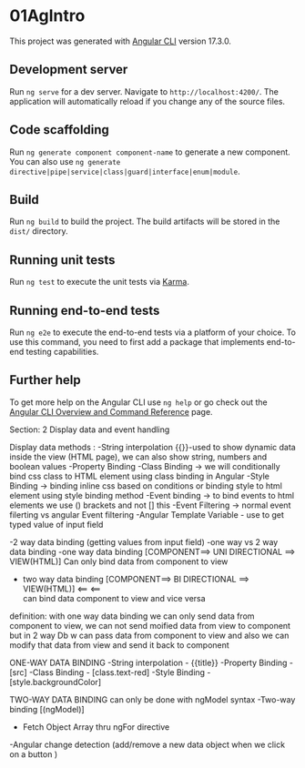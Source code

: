 # 01AgIntro

This project was generated with [Angular CLI](https://github.com/angular/angular-cli) version 17.3.0.

## Development server

Run `ng serve` for a dev server. Navigate to `http://localhost:4200/`. The application will automatically reload if you change any of the source files.

## Code scaffolding

Run `ng generate component component-name` to generate a new component. You can also use `ng generate directive|pipe|service|class|guard|interface|enum|module`.

## Build

Run `ng build` to build the project. The build artifacts will be stored in the `dist/` directory.

## Running unit tests

Run `ng test` to execute the unit tests via [Karma](https://karma-runner.github.io).

## Running end-to-end tests

Run `ng e2e` to execute the end-to-end tests via a platform of your choice. To use this command, you need to first add a package that implements end-to-end testing capabilities.

## Further help

To get more help on the Angular CLI use `ng help` or go check out the [Angular CLI Overview and Command Reference](https://angular.io/cli) page.

<!-- Notes -->
<!-- 

Two ways of Passing data from Child component to Parent component :
1-> Using @ViewChild decorator
2-> Child to Parent when there is Event, using the @Output Decorator and Event Emitter
This approach is ideal when we want to share data chnages that occur on things like button clicks, form entries, and other user events.



-->

Section: 2
Display data and event handling

<!-- 
TOPICS:
1: Angular Data Binding Methods
2: Angular Two-way data binding
3: How to handle Events in Angular (click, keyup,filtering events)
-->

Display data methods :
-String interpolation {{}}-used to show dynamic data inside the view (HTML page), we can also show string, numbers and boolean values
-Property Binding 
-Class Binding -> we will conditionally bind css class to HTML element using class binding in Angular 
-Style Binding -> binding inline css based on conditions or binding style to html element using style binding method
-Event binding -> to bind events to html elements we use () brackets and not [] this 
-Event Filtering -> normal event filerting vs angular Event filtering
-Angular Template Variable - use to get typed value of input field

-2 way data binding (getting values from input field)
-one way vs 2 way data binding
 -one way data binding [COMPONENT==> UNI DIRECTIONAL ==> VIEW(HTML)] Can only bind data from component to view

 - two way data binding [COMPONENT==> BI DIRECTIONAL ==> VIEW(HTML)] 
                                  <==                <==  
 can bind data component to view and vice versa

 definition:
 with one way data binding we can only send data from component to view, we can not send moified data from view to component but in 2 way Db w can pass data from component to view and also we can modify that data from view and send it back to component 

ONE-WAY DATA BINDING
-String interpolation - {{title}}
-Property Binding - [src]
-Class Binding - [class.text-red]
-Style Binding - [style.backgroundColor]

TWO-WAY DATA BINDING can only be done with ngModel syntax
-Two-way binding [(ngModel)]


<!-- ********************** Angular Directives ******************   -->
<!-- 
1)What is Angular Directive and How to use
2)Types of Angular Directive
3)About
 ngIf Directive, ngTemplate Directive, ngSwitchCase Directive, ngFor Directive
4)Learn About ngClass and ngStyle Directive
5)Learn Diffrence of Structural and Attribute Directive

Angular Directive:
An angular directive is special type of technology that can manipulate the DOM object,
Directives can do adding html elements, removing html elements from DOM dynamically 

HTML DOM ==> Angular Directive ==> DOM(HTML elments (Button) (Add or Remove)) 

Angular Directive (Components)
-Directives are components without a View
-Angular Components are Directives, with a View

Angular Directive Types
-Component Directive=> which is an angular directive with a template view
-Structural Directive=>which can change the DOM layout by adding & removing DOm elements
-Attribute Directive=>which can change the appearance or behavior of an element. component or another directive
-Custom Directive=> which can create our custom directive from scratch  
                                         -->
 <!--
1) NgFor Directive:we use ngFor Directive to render an Array inside the html View, it is a structural Directive, with NgFor Directive we can manipulate the DOM(such as add or remove html elments to DOM) 
 
 -->

- Fetch Object Array thru ngFor directive

-Angular change detection (add/remove a new data object when we click on a button )